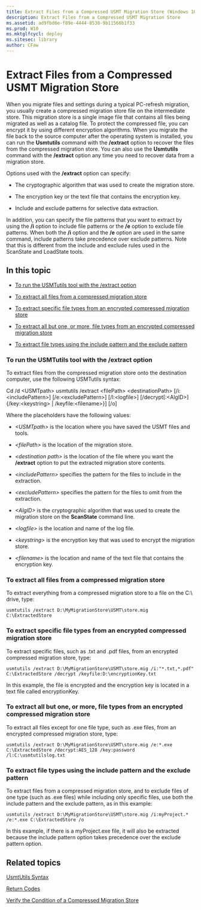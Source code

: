 ```yaml
---
title: Extract Files from a Compressed USMT Migration Store (Windows 10)
description: Extract Files from a Compressed USMT Migration Store
ms.assetid: ad9fbd6e-f89e-4444-8538-9b11566b1f33
ms.prod: W10
ms.mktglfcycl: deploy
ms.sitesec: library
author: CFaw
---
```


# Extract Files from a Compressed USMT Migration Store


When you migrate files and settings during a typical PC-refresh migration, you usually create a compressed migration store file on the intermediate store. This migration store is a single image file that contains all files being migrated as well as a catalog file. To protect the compressed file, you can encrypt it by using different encryption algorithms. When you migrate the file back to the source computer after the operating system is installed, you can run the **Usmtutils** command with the **/extract** option to recover the files from the compressed migration store. You can also use the **Usmtutils** command with the **/extract** option any time you need to recover data from a migration store.

Options used with the **/extract** option can specify:

-   The cryptographic algorithm that was used to create the migration store.

-   The encryption key or the text file that contains the encryption key.

-   Include and exclude patterns for selective data extraction.

In addition, you can specify the file patterns that you want to extract by using the **/i** option to include file patterns or the **/e** option to exclude file patterns. When both the **/i** option and the **/e** option are used in the same command, include patterns take precedence over exclude patterns. Note that this is different from the include and exclude rules used in the ScanState and LoadState tools.

## In this topic


-   [To run the USMTutils tool with the /extract option](#bkmk-extractsyntax)

-   [To extract all files from a compressed migration store](#bkmk-extractallfiles)

-   [To extract specific file types from an encrypted compressed migration store](#bkmk-extractspecificfiles)

-   [To extract all but one, or more, file types from an encrypted compressed migration store](#bkmk-excludefilepattern)

-   [To extract file types using the include pattern and the exclude pattern](#bkmk-includeexcludefiles)

### <a href="" id="bkmk-extractsyntax"></a>To run the USMTutils tool with the /extract option

To extract files from the compressed migration store onto the destination computer, use the following USMTutils syntax:

Cd /d &lt;USMTpath&gt; usmtutils /extract &lt;filePath&gt; &lt;destinationPath&gt; \[/i:&lt;includePattern&gt;\] \[/e:&lt;excludePattern&gt;\] \[/l:&lt;logfile&gt;\] \[/decrypt\[:&lt;AlgID&gt;\] {/key:&lt;keystring&gt; | /keyfile:&lt;filename&gt;}\] \[/o\]

Where the placeholders have the following values:

-   *&lt;USMTpath&gt;* is the location where you have saved the USMT files and tools.

-   *&lt;filePath&gt;* is the location of the migration store.

-   *&lt;destination path&gt;* is the location of the file where you want the **/extract** option to put the extracted migration store contents.

-   *&lt;includePattern&gt;* specifies the pattern for the files to include in the extraction.

-   *&lt;excludePattern&gt;* specifies the pattern for the files to omit from the extraction.

-   *&lt;AlgID&gt;* is the cryptographic algorithm that was used to create the migration store on the **ScanState** command line.

-   *&lt;logfile&gt;* is the location and name of the log file.

-   *&lt;keystring&gt;* is the encryption key that was used to encrypt the migration store.

-   *&lt;filename&gt;* is the location and name of the text file that contains the encryption key.

### <a href="" id="bkmk-extractallfiles"></a>To extract all files from a compressed migration store

To extract everything from a compressed migration store to a file on the C:\\ drive, type:

``` syntax
usmtutils /extract D:\MyMigrationStore\USMT\store.mig C:\ExtractedStore
```

### <a href="" id="bkmk-extractspecificfiles"></a>To extract specific file types from an encrypted compressed migration store

To extract specific files, such as .txt and .pdf files, from an encrypted compressed migration store, type:

``` syntax
usmtutils /extract D:\MyMigrationStore\USMT\store.mig /i:"*.txt,*.pdf" C:\ExtractedStore /decrypt /keyfile:D:\encryptionKey.txt
```

In this example, the file is encrypted and the encryption key is located in a text file called encryptionKey.

### <a href="" id="bkmk-excludefilepattern"></a>To extract all but one, or more, file types from an encrypted compressed migration store

To extract all files except for one file type, such as .exe files, from an encrypted compressed migration store, type:

``` syntax
usmtutils /extract D:\MyMigrationStore\USMT\store.mig /e:*.exe C:\ExtractedStore /decrypt:AES_128 /key:password /l:C:\usmtutilslog.txt
```

### <a href="" id="bkmk-includeexcludefiles"></a>To extract file types using the include pattern and the exclude pattern

To extract files from a compressed migration store, and to exclude files of one type (such as .exe files) while including only specific files, use both the include pattern and the exclude pattern, as in this example:

``` syntax
usmtutils /extract D:\MyMigrationStore\USMT\store.mig /i:myProject.* /e:*.exe C:\ExtractedStore /o
```

In this example, if there is a myProject.exe file, it will also be extracted because the include pattern option takes precedence over the exclude pattern option.

## Related topics


[UsmtUtils Syntax](usmtutils-syntax-usmt-win8.md)

[Return Codes](return-codes-usmt-win8.md)

[Verify the Condition of a Compressed Migration Store](verify-the-condition-of-a-compressed-migration-store.md)

 

 





